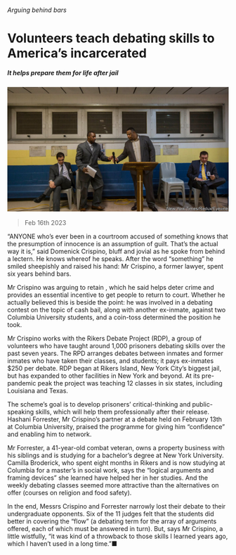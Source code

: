 ###### Arguing behind bars

# Volunteers teach debating skills to America’s incarcerated 

##### It helps prepare them for life after jail 

![image](images/20230218_USP506.jpg) 

> Feb 16th 2023 

“ANYONE who’s ever been in a courtroom accused of something knows that the presumption of innocence is an assumption of guilt. That’s the actual way it is,” said Domenick Crispino, bluff and jovial as he spoke from behind a lectern. He knows whereof he speaks. After the word “something” he smiled sheepishly and raised his hand: Mr Crispino, a former lawyer, spent six years behind bars.

Mr Crispino was arguing to retain , which he said helps deter crime and provides an essential incentive to get people to return to court. Whether he actually believed this is beside the point: he was involved in a debating contest on the topic of cash bail, along with another ex-inmate, against two Columbia University students, and a coin-toss determined the position he took.

Mr Crispino works with the Rikers Debate Project (RDP), a group of volunteers who have taught around 1,000 prisoners debating skills over the past seven years. The RPD arranges debates between inmates and former inmates who have taken their classes, and students; it pays ex-inmates $250 per debate. RDP began at Rikers Island, New York City’s biggest jail, but has expanded to other facilities in New York and beyond. At its pre-pandemic peak the project was teaching 12 classes in six states, including Louisiana and Texas. 

The scheme’s goal is to develop prisoners’ critical-thinking and public-speaking skills, which will help them professionally after their release. Hashani Forrester, Mr Crispino’s partner at a debate held on February 13th at Columbia University, praised the programme for giving him “confidence” and enabling him to network.

Mr Forrester, a 41-year-old combat veteran, owns a property business with his siblings and is studying for a bachelor’s degree at New York University. Camilla Broderick, who spent eight months in Rikers and is now studying at Columbia for a master’s in social work, says the “logical arguments and framing devices” she learned have helped her in her studies. And the weekly debating classes seemed more attractive than the alternatives on offer (courses on religion and food safety).

In the end, Messrs Crispino and Forrester narrowly lost their debate to their undergraduate opponents. Six of the 11 judges felt that the students did better in covering the “flow” (a debating term for the array of arguments offered, each of which must be answered in turn). But, says Mr Crispino, a little wistfully, “it was kind of a throwback to those skills I learned years ago, which I haven’t used in a long time.”■


